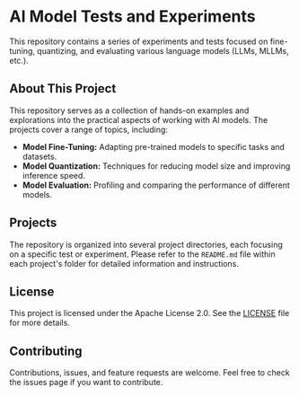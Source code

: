 # AI Model Tests and Experiments

This repository contains a series of experiments and tests focused on fine-tuning, quantizing, and evaluating various language models (LLMs, MLLMs, etc.).

## About This Project

This repository serves as a collection of hands-on examples and explorations into the practical aspects of working with AI models. The projects cover a range of topics, including:

*   **Model Fine-Tuning:** Adapting pre-trained models to specific tasks and datasets.
*   **Model Quantization:** Techniques for reducing model size and improving inference speed.
*   **Model Evaluation:** Profiling and comparing the performance of different models.

## Projects

The repository is organized into several project directories, each focusing on a specific test or experiment. Please refer to the `README.md` file within each project's folder for detailed information and instructions.

## License

This project is licensed under the Apache License 2.0. See the [LICENSE](LICENSE) file for more details.

## Contributing

Contributions, issues, and feature requests are welcome. Feel free to check the issues page if you want to contribute.

